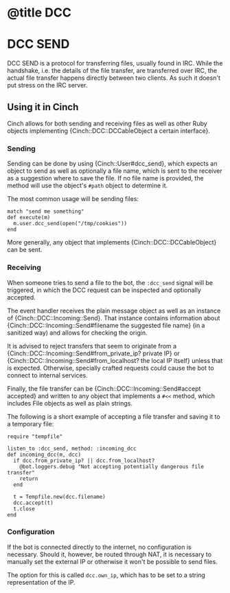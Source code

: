 # @title DCC

# DCC SEND

DCC SEND is a protocol for transferring files, usually found in IRC.
While the handshake, i.e. the details of the file transfer, are
transferred over IRC, the actual file transfer happens directly
between two clients. As such it doesn't put stress on the IRC server.

## Using it in Cinch

Cinch allows for both sending and receiving files as well as other
Ruby objects implementing {Cinch::DCC::DCCableObject a certain
interface}.

### Sending

Sending can be done by using {Cinch::User#dcc_send}, which expects an
object to send as well as optionally a file name, which is sent to the
receiver as a suggestion where to save the file. If no file name is
provided, the method will use the object's `#path` object to determine
it.

The most common usage will be sending files:

    match "send me something"
    def execute(m)
      m.user.dcc_send(open("/tmp/cookies"))
    end

More generally, any object that implements {Cinch::DCC::DCCableObject}
can be sent.

### Receiving

When someone tries to send a file to the bot, the `:dcc_send` signal
will be triggered, in which the DCC request can be inspected and
optionally accepted.

The event handler receives the plain message object as well as an
instance of {Cinch::DCC::Incoming::Send}. That instance contains
information about {Cinch::DCC::Incoming::Send#filename the suggested
file name} (in a sanitized way) and allows for checking the origin.

It is advised to reject transfers that seem to originate from a
{Cinch::DCC::Incoming::Send#from_private_ip? private IP} or
{Cinch::DCC::Incoming::Send#from_localhost? the local IP itself}
unless that is expected. Otherwise, specially crafted requests could
cause the bot to connect to internal services.

Finally, the file transfer can be {Cinch::DCC::Incoming::Send#accept
accepted} and written to any object that implements a `#<<` method,
which includes File objects as well as plain strings.

The following is a short example of accepting a file transfer and
saving it to a temporary file:

    require "tempfile"

    listen_to :dcc_send, method: :incoming_dcc
    def incoming_dcc(m, dcc)
      if dcc.from_private_ip? || dcc.from_localhost?
        @bot.loggers.debug "Not accepting potentially dangerous file transfer"
        return
      end

      t = Tempfile.new(dcc.filename)
      dcc.accept(t)
      t.close
    end

### Configuration

If the bot is connected directly to the internet, no configuration is
necessary. Should it, however, be routed through NAT, it is necessary
to manually set the external IP or otherwise it won't be possible to
send files.

The option for this is called `dcc.own_ip`, which has to be set to a
string representation of the IP.
